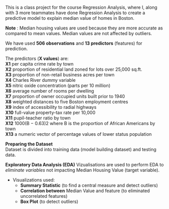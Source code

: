This is a class project for the course Regression Analysis, where I, along with 3 more teammates have done Regression Analysis to create a predictive model to explain median value of homes in Boston.

**Note** : Median housing values are used because they are more accurate as compared to mean values. Median values are not affected by outliers.

We have used **506 observations** and **13 predictors** (features) for prediction.

The predictors (**X values**) are:\
**X1** per capita crime rate by town     
**X2** proportion of residential land zoned for lots over 25,000 sq.ft.   
**X3** proportion of non-retail business acres per town  
**X4** Charles River dummy variable   
**X5** nitric oxide concentration (parts per 10 million)   
**X6** average number of rooms per dwelling  
**X7** proportion of owner occupied units built prior to 1940   
**X8** weighted distances to five Boston employment centres  
**X9** index of accessibility to radial highways   
**X10** full-value property-tax rate per 10,000   
**X11** pupil-teacher ratio by town   
**X12** 1000(B − 0.63)2 where B is the proportion of African Americans by town   
**X13** a numeric vector of percentage values of lower status population 

**Preparing the Dataset**     
Dataset is divided into training data (model building dataset) and testing data.  

**Exploratory Data Analysis (EDA)**
Vizualisations are used to perform EDA to *eliminate variables* not impacting Median Housing Value (target variable).   

   - Visualizations used:     
      - **Summary Statistic** (to find a central measure and detect outliers)     
      - **Correlation between** Median Value and feature (to eliminated uncorrelated features)        
      - **Box Plot** (to detect outliers)         
   


    

 


